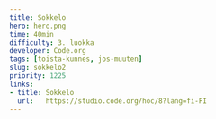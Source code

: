 ```yaml
---
title: Sokkelo
hero: hero.png
time: 40min
difficulty: 3. luokka
developer: Code.org
tags: [toista-kunnes, jos-muuten]
slug: sokkelo2
priority: 1225
links:
- title: Sokkelo
  url:   https://studio.code.org/hoc/8?lang=fi-FI
---
```


